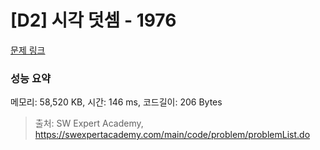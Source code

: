 # [D2] 시각 덧셈 - 1976 

[문제 링크](https://swexpertacademy.com/main/code/problem/problemDetail.do?contestProbId=AV5PttaaAZIDFAUq) 

### 성능 요약

메모리: 58,520 KB, 시간: 146 ms, 코드길이: 206 Bytes



> 출처: SW Expert Academy, https://swexpertacademy.com/main/code/problem/problemList.do